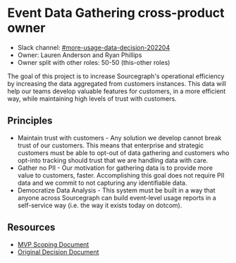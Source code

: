 # Event Data Gathering cross-product owner

- Slack channel: [#more-usage-data-decision-202204](https://sourcegraph.slack.com/archives/C03CMKHN0AF)
- Owner: Lauren Anderson and Ryan Phillips
- Owner split with other roles: 50-50 (this-other roles)

The goal of this project is to increase Sourcegraph's operational efficiency by increasing the data aggregated from customers instances. This data will help our teams develop valuable features for customers, in a more efficient way, while maintaining high levels of trust with customers.

## Principles

- Maintain trust with customers - Any solution we develop cannot break trust of our customers. This means that enterprise and strategic customers must be able to opt-out of data gathering and customers who opt-into tracking should trust that we are handling data with care.
- Gather no PII - Our motivation for gathering data is to provide more value to customers, faster. Accomplishing this goal does not require PII data and we commit to not capturing any identifiable data.
- Democratize Data Analysis - This system must be built in a way that anyone across Sourcegraph can build event-level usage reports in a self-service way (i.e. the way it exists today on dotcom).

## Resources

- [MVP Scoping Document](https://docs.google.com/document/d/1f5NDBrk-qNZsgnAQNPRfDShGm3SyRkT38HxMZeYaJAE/edit?usp=sharing)
- [Original Decision Document](https://docs.google.com/document/d/10xyTkaxPvhCIXWyAzkvMkY_JNPJwSnPd2U_rTnrzqOQ/edit?usp=sharing)